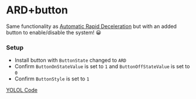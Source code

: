 # ARD+button

Same functionality as [Automatic Rapid Deceleration](https://github.com/RustyDawwwgg/Starbase/tree/main/Automatic%20Rapid%20Deceleration) but with an added button to enable/disable the system! :grinning:
### Setup
- Install button with `ButtonState` changed to `ARD`
- Confirm `ButtonOnStateValue` is set to `1` and `ButtonOffStateValue` is set to `0`
- Confirm `ButtonStyle` is set to `1`

[YOLOL Code](https://github.com/RustyDawwwgg/Starbase/blob/main/Automatic%20Rapid%20Deceleration/ARD%2BButton/ARD%252BBButton.yolol)
